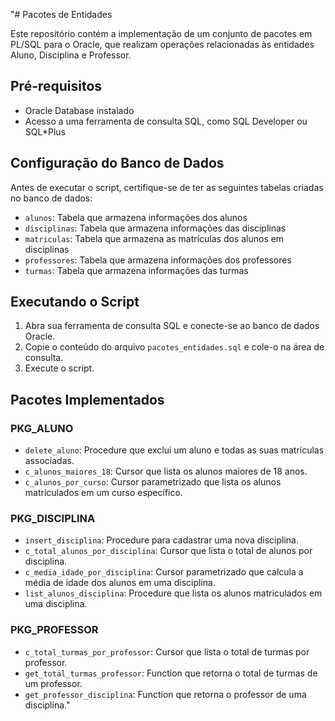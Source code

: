 "# Pacotes de Entidades

Este repositório contém a implementação de um conjunto de pacotes em PL/SQL para o Oracle, que realizam operações relacionadas às entidades Aluno, Disciplina e Professor.

## Pré-requisitos

- Oracle Database instalado
- Acesso a uma ferramenta de consulta SQL, como SQL Developer ou SQL*Plus

## Configuração do Banco de Dados

Antes de executar o script, certifique-se de ter as seguintes tabelas criadas no banco de dados:

- `alunos`: Tabela que armazena informações dos alunos
- `disciplinas`: Tabela que armazena informações das disciplinas
- `matriculas`: Tabela que armazena as matrículas dos alunos em disciplinas
- `professores`: Tabela que armazena informações dos professores
- `turmas`: Tabela que armazena informações das turmas

## Executando o Script

1. Abra sua ferramenta de consulta SQL e conecte-se ao banco de dados Oracle.
2. Copie o conteúdo do arquivo `pacotes_entidades.sql` e cole-o na área de consulta.
3. Execute o script.

## Pacotes Implementados

### PKG_ALUNO

- `delete_aluno`: Procedure que exclui um aluno e todas as suas matrículas associadas.
- `c_alunos_maiores_18`: Cursor que lista os alunos maiores de 18 anos.
- `c_alunos_por_curso`: Cursor parametrizado que lista os alunos matriculados em um curso específico.

### PKG_DISCIPLINA

- `insert_disciplina`: Procedure para cadastrar uma nova disciplina.
- `c_total_alunos_por_disciplina`: Cursor que lista o total de alunos por disciplina.
- `c_media_idade_por_disciplina`: Cursor parametrizado que calcula a média de idade dos alunos em uma disciplina.
- `list_alunos_disciplina`: Procedure que lista os alunos matriculados em uma disciplina.

### PKG_PROFESSOR

- `c_total_turmas_por_professor`: Cursor que lista o total de turmas por professor.
- `get_total_turmas_professor`: Function que retorna o total de turmas de um professor.
- `get_professor_disciplina`: Function que retorna o professor de uma disciplina."